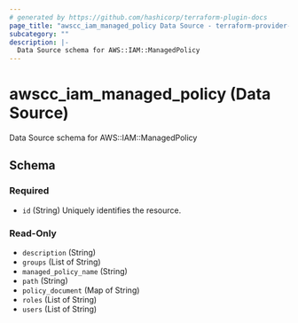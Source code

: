 ```yaml
---
# generated by https://github.com/hashicorp/terraform-plugin-docs
page_title: "awscc_iam_managed_policy Data Source - terraform-provider-awscc"
subcategory: ""
description: |-
  Data Source schema for AWS::IAM::ManagedPolicy
---
```


# awscc_iam_managed_policy (Data Source)

Data Source schema for AWS::IAM::ManagedPolicy



<!-- schema generated by tfplugindocs -->
## Schema

### Required

- `id` (String) Uniquely identifies the resource.

### Read-Only

- `description` (String)
- `groups` (List of String)
- `managed_policy_name` (String)
- `path` (String)
- `policy_document` (Map of String)
- `roles` (List of String)
- `users` (List of String)


